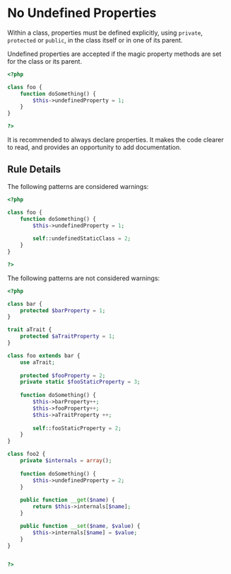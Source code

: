 <!-- Good Practices -->
# No Undefined Properties

Within a class, properties must be defined explicitly, using `private`, `protected` or `public`, in the class itself or in one of its parent. 

Undefined properties are accepted if the magic property methods are set for the class or its parent. 

```php
<?php

class foo {
	function doSomething() {
		$this->undefinedProperty = 1;
	}
}

?>
```

It is recommended to always declare properties. It makes the code clearer to read, and provides an opportunity to add documentation. 

## Rule Details

The following patterns are considered warnings:

```php
<?php

class foo {
	function doSomething() {
		$this->undefinedProperty = 1;
		
		self::undefinedStaticClass = 2;
	}
}

?>
```

The following patterns are not considered warnings:

```php
<?php

class bar {
	protected $barProperty = 1;
}

trait aTrait {
	protected $aTraitProperty = 1;
}

class foo extends bar {
	use aTrait;
	
	protected $fooProperty = 2;
	private static $fooStaticProperty = 3;
	
	function doSomething() {
		$this->barProperty++;
		$this->fooProperty++;
		$this->aTraitProperty ++;
		
		self::fooStaticProperty = 2;
	}
}

class foo2 {
	private $internals = array();
	
	function doSomething() {
		$this->undefinedProperty = 2;
	}
	
	public function __get($name) {
		return $this->internals[$name];
	}

	public function __set($name, $value) {
		$this->internals[$name] = $value;
	}
}


?>
```

<!--
### Options

## When Not To Use It
If the equation is important to keep, then put it in a comment, and move this to documentation automatically. 

## Further Readings
-->

